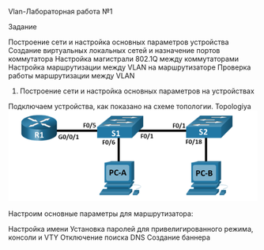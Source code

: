 Vlan-Лабораторная работа №1

Задание

Построение сети и настройка основных параметров устройства
Создание виртуальных локальных сетей и назначение портов коммутатора
Настройка магистрали 802.1Q между коммутаторами
Настройка маршрутизации между VLAN на маршрутизаторе
Проверка работы маршрутизации между VLAN

1. Построение сети и настройка основных параметров на устройствах

Подключаем устройства, как показано на схеме топологии. Topologiya
![alt text](Topologiya.png)



Настроим основные параметры для маршрутизатора:

Настройка имени
Установка паролей для привелигированного режима, консоли и VTY
Отключение поиска DNS
Создание баннера
